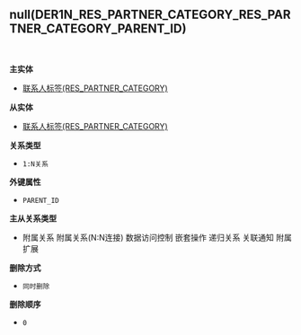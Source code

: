 ## null(DER1N_RES_PARTNER_CATEGORY_RES_PARTNER_CATEGORY_PARENT_ID) <!-- {docsify-ignore-all} -->



<br>
<p class="panel-title"><b>主实体</b></p>

* [联系人标签(RES_PARTNER_CATEGORY)](module/base/res_partner_category)

<p class="panel-title"><b>从实体</b></p>

* [联系人标签(RES_PARTNER_CATEGORY)](module/base/res_partner_category)

<p class="panel-title"><b>关系类型</b></p>

* `1:N关系`

<p class="panel-title"><b>外键属性</b></p>

* `PARENT_ID`

<p class="panel-title"><b>主从关系类型</b></p>

* <i class="fa fa-square"/></i> 附属关系 <i class="fa fa-square"/></i> 附属关系(N:N连接) <i class="fa fa-square"/></i> 数据访问控制 <i class="fa fa-square"/></i> 嵌套操作 <i class="fa fa-square"/></i> 递归关系 <i class="fa fa-square"/></i> 关联通知 <i class="fa fa-square"/></i> 附属扩展

<p class="panel-title"><b>删除方式</b></p>

* `同时删除`

<p class="panel-title"><b>删除顺序</b></p>

* `0`
